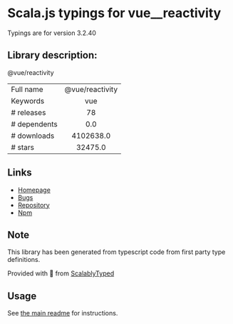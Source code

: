 
# Scala.js typings for vue__reactivity

Typings are for version 3.2.40

## Library description:
@vue/reactivity

|                    |                 |
| ------------------ | :-------------: |
| Full name          | @vue/reactivity |
| Keywords           | vue |
| # releases         | 78 |
| # dependents       | 0.0 |
| # downloads        | 4102638.0 |
| # stars            | 32475.0 |

## Links
- [Homepage](https://github.com/vuejs/core/tree/main/packages/reactivity#readme)
- [Bugs](https://github.com/vuejs/core/issues)
- [Repository](https://github.com/vuejs/core)
- [Npm](https://www.npmjs.com/package/%40vue%2Freactivity)
    


## Note
This library has been generated from typescript code from first party type definitions.

Provided with :purple_heart: from [ScalablyTyped](https://github.com/oyvindberg/ScalablyTyped)

## Usage
See [the main readme](../../readme.md) for instructions.


